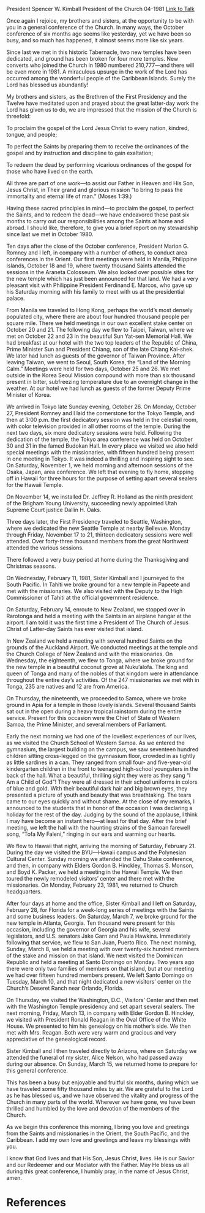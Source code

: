 President Spencer W. Kimball
President of the Church
04-1981
[Link to Talk](https://www.churchofjesuschrist.org/study/general-conference/1981/04/a-report-of-my-stewardship?lang=eng)

Once again I rejoice, my brothers and sisters, at the opportunity to be with you in a general conference of the Church. In many ways, the October conference of six months ago seems like yesterday, yet we have been so busy, and so much has happened, it almost seems more like six years.

Since last we met in this historic Tabernacle, two new temples have been dedicated, and ground has been broken for four more temples. New converts who joined the Church in 1980 numbered 210,777—and there will be even more in 1981. A miraculous upsurge in the work of the Lord has occurred among the wonderful people of the Caribbean Islands. Surely the Lord has blessed us abundantly!

My brothers and sisters, as the Brethren of the First Presidency and the Twelve have meditated upon and prayed about the great latter-day work the Lord has given us to do, we are impressed that the mission of the Church is threefold:





To proclaim the gospel of the Lord Jesus Christ to every nation, kindred, tongue, and people;





To perfect the Saints by preparing them to receive the ordinances of the gospel and by instruction and discipline to gain exaltation;





To redeem the dead by performing vicarious ordinances of the gospel for those who have lived on the earth.





All three are part of one work—to assist our Father in Heaven and His Son, Jesus Christ, in Their grand and glorious mission “to bring to pass the immortality and eternal life of man.” (Moses 1:39.)

Having these sacred principles in mind—to proclaim the gospel, to perfect the Saints, and to redeem the dead—we have endeavored these past six months to carry out our responsibilities among the Saints at home and abroad. I should like, therefore, to give you a brief report on my stewardship since last we met in October 1980.

Ten days after the close of the October conference, President Marion G. Romney and I left, in company with a number of others, to conduct area conferences in the Orient. Our first meetings were held in Manila, Philippine Islands, October 18 and 19, where twenty thousand Saints attended the sessions in the Araneta Colosseum. We also looked over possible sites for the new temple which has just been announced for that land. We had a very pleasant visit with Philippine President Ferdinand E. Marcos, who gave up his Saturday morning with his family to meet with us at the presidential palace.

From Manila we traveled to Hong Kong, perhaps the world’s most densely populated city, where there are about four hundred thousand people per square mile. There we held meetings in our own excellent stake center on October 20 and 21. The following day we flew to Taipei, Taiwan, where we met on October 22 and 23 in the beautiful Sun Yat-sen Memorial Hall. We had breakfast at our hotel with the two top leaders of the Republic of China, Prime Minister Sun and President Chiang, son of the late Chiang Kai-shek. We later had lunch as guests of the governor of Taiwan Province. After leaving Taiwan, we went to Seoul, South Korea, the “Land of the Morning Calm.” Meetings were held for two days, October 25 and 26. We met outside in the Korea Seoul Mission compound with more than six thousand present in bitter, subfreezing temperature due to an overnight change in the weather. At our hotel we had lunch as guests of the former Deputy Prime Minister of Korea.

We arrived in Tokyo late Sunday evening, October 26. On Monday, October 27, President Romney and I laid the cornerstone for the Tokyo Temple, and then at 3:00 p.m. the first dedicatory session was held in the celestial room, with color television provided in all other rooms of the temple. During the next two days, six more dedicatory sessions were held. Following the dedication of the temple, the Tokyo area conference was held on October 30 and 31 in the famed Budokan Hall. In every place we visited we also held special meetings with the missionaries, with fifteen hundred being present in one meeting in Tokyo. It was indeed a thrilling and inspiring sight to see. On Saturday, November 1, we held morning and afternoon sessions of the Osaka, Japan, area conference. We left that evening to fly home, stopping off in Hawaii for three hours for the purpose of setting apart several sealers for the Hawaii Temple.

On November 14, we installed Dr. Jeffrey R. Holland as the ninth president of the Brigham Young University, succeeding newly appointed Utah Supreme Court justice Dallin H. Oaks.

Three days later, the First Presidency traveled to Seattle, Washington, where we dedicated the new Seattle Temple at nearby Bellevue. Monday through Friday, November 17 to 21, thirteen dedicatory sessions were well attended. Over forty-three thousand members from the great Northwest attended the various sessions.

There followed a very busy period at home during the Thanksgiving and Christmas seasons.

On Wednesday, February 11, 1981, Sister Kimball and I journeyed to the South Pacific. In Tahiti we broke ground for a new temple in Papeete and met with the missionaries. We also visited with the Deputy to the High Commissioner of Tahiti at the official government residence.

On Saturday, February 14, enroute to New Zealand, we stopped over in Rarotonga and held a meeting with the Saints in an airplane hangar at the airport. I am told it was the first time a President of The Church of Jesus Christ of Latter-day Saints has ever visited that island.

In New Zealand we held a meeting with several hundred Saints on the grounds of the Auckland Airport. We conducted meetings at the temple and the Church College of New Zealand and with the missionaries. On Wednesday, the eighteenth, we flew to Tonga, where we broke ground for the new temple in a beautiful coconut grove at Nuku‘alofa. The king and queen of Tonga and many of the nobles of that kingdom were in attendance throughout the entire day’s activities. Of the 247 missionaries we met with in Tonga, 235 are natives and 12 are from America.

On Thursday, the nineteenth, we proceeded to Samoa, where we broke ground in Apia for a temple in those lovely islands. Several thousand Saints sat out in the open during a heavy tropical rainstorm during the entire service. Present for this occasion were the Chief of State of Western Samoa, the Prime Minister, and several members of Parliament.

Early the next morning we had one of the loveliest experiences of our lives, as we visited the Church School of Western Samoa. As we entered the gymnasium, the largest building on the campus, we saw seventeen hundred children sitting cross-legged on the gymnasium floor, crowded in as tightly as little sardines in a can. They ranged from small four- and five-year-old kindergarten children in the front to teenaged high-school youngsters in the back of the hall. What a beautiful, thrilling sight they were as they sang “I Am a Child of God”! They were all dressed in their school uniforms in colors of blue and gold. With their beautiful dark hair and big brown eyes, they presented a picture of youth and beauty that was breathtaking. The tears came to our eyes quickly and without shame. At the close of my remarks, I announced to the students that in honor of the occasion I was declaring a holiday for the rest of the day. Judging by the sound of the applause, I think I may have become an instant hero—at least for that day. After the brief meeting, we left the hall with the haunting strains of the Samoan farewell song, “Tofa My Faleni,” ringing in our ears and warming our hearts.

We flew to Hawaii that night, arriving the morning of Saturday, February 21. During the day we visited the BYU—Hawaii campus and the Polynesian Cultural Center. Sunday morning we attended the Oahu Stake conference, and then, in company with Elders Gordon B. Hinckley, Thomas S. Monson, and Boyd K. Packer, we held a meeting in the Hawaii Temple. We then toured the newly remodeled visitors’ center and there met with the missionaries. On Monday, February 23, 1981, we returned to Church headquarters.

After four days at home and the office, Sister Kimball and I left on Saturday, February 28, for Florida for a week-long series of meetings with the Saints and some business leaders. On Saturday, March 7, we broke ground for the new temple in Atlanta, Georgia. Ten thousand were present for this occasion, including the governor of Georgia and his wife, several legislators, and U.S. senators Jake Garn and Paula Hawkins. Immediately following that service, we flew to San Juan, Puerto Rico. The next morning, Sunday, March 8, we held a meeting with over twenty-six hundred members of the stake and mission on that island. We next visited the Dominican Republic and held a meeting at Santo Domingo on Monday. Two years ago there were only two families of members on that island, but at our meeting we had over fifteen hundred members present. We left Santo Domingo on Tuesday, March 10, and that night dedicated a new visitors’ center on the Church’s Deseret Ranch near Orlando, Florida.

On Thursday, we visited the Washington, D.C., Visitors’ Center and then met with the Washington Temple presidency and set apart several sealers. The next morning, Friday, March 13, in company with Elder Gordon B. Hinckley, we visited with President Ronald Reagan in the Oval Office of the White House. We presented to him his genealogy on his mother’s side. We then met with Mrs. Reagan. Both were very warm and gracious and very appreciative of the genealogical record.

Sister Kimball and I then traveled directly to Arizona, where on Saturday we attended the funeral of my sister, Alice Nelson, who had passed away during our absence. On Sunday, March 15, we returned home to prepare for this general conference.

This has been a busy but enjoyable and fruitful six months, during which we have traveled some fifty thousand miles by air. We are grateful to the Lord as he has blessed us, and we have observed the vitality and progress of the Church in many parts of the world. Wherever we have gone, we have been thrilled and humbled by the love and devotion of the members of the Church.

As we begin this conference this morning, I bring you love and greetings from the Saints and missionaries in the Orient, the South Pacific, and the Caribbean. I add my own love and greetings and leave my blessings with you.

I know that God lives and that His Son, Jesus Christ, lives. He is our Savior and our Redeemer and our Mediator with the Father. May He bless us all during this great conference, I humbly pray, in the name of Jesus Christ, amen.

# References
